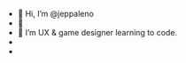 - 👋 Hi, I’m @jeppaleno
- 👀
- 🌱 I’m UX & game designer learning to code. 
-
- 

<!---
jeppaleno/jeppaleno is a ✨ special ✨ repository because its `README.md` (this file) appears on your GitHub profile.
You can click the Preview link to take a look at your changes.
--->
